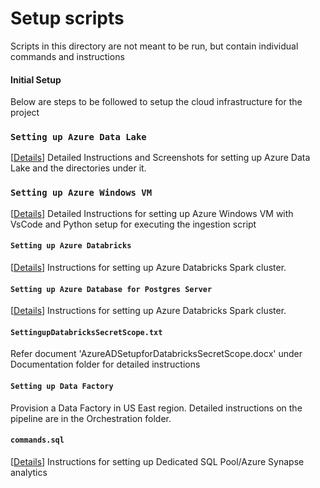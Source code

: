 # Setup scripts

Scripts in this directory are not meant to be run, but contain individual commands and instructions 

#### Initial Setup

Below are steps to be followed to setup the cloud infrastructure for the project

### `Setting up Azure Data Lake`
[[Details](https://github.com/yogitasn/seattlepaidparking/wiki/Setting-Up:-Azure-Data-Lake)] 
Detailed Instructions and Screenshots for setting up Azure Data Lake and the directories under it.

### `Setting up Azure Windows VM`
[[Details](https://github.com/yogitasn/seattlepaidparking/wiki/Setting-up:-Azure-VM)] 
Detailed Instructions for setting up Azure Windows VM with VsCode and Python setup for executing the ingestion script

#### `Setting up Azure Databricks` 
[[Details](https://github.com/yogitasn/seattlepaidparking/wiki/Setting-up:-Azure-Databricks-spark-cluster)] 
Instructions for setting up Azure Databricks Spark cluster.

#### `Setting up Azure Database for Postgres Server` 
[[Details](https://github.com/yogitasn/seattlepaidparking/wiki/Setting-up:-Azure-Postgres-DB)] 
Instructions for setting up Azure Databricks Spark cluster.

#### `SettingupDatabricksSecretScope.txt` 
Refer document 'AzureADSetupforDatabricksSecretScope.docx' under Documentation folder for detailed instructions

#### `Setting up Data Factory` 
Provision a Data Factory in US East region. Detailed instructions on the pipeline are in the Orchestration folder.


#### `commands.sql` 
[[Details](https://github.com/yogitasn/seattlepaidparking/wiki/Setting-up:-SQL-Pool-Azure-Synapse-Analytics)] 
Instructions for setting up Dedicated SQL Pool/Azure Synapse analytics
